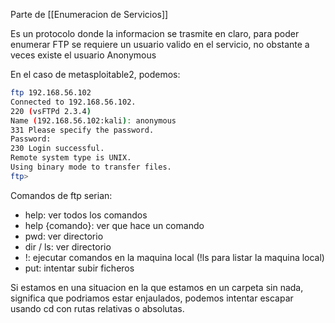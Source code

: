 Parte de [[Enumeracion de Servicios]]

Es un protocolo donde la informacion se trasmite en claro, para poder enumerar FTP se requiere un usuario valido en el servicio, no obstante a veces existe el usuario Anonymous

En el caso de metasploitable2, podemos:

``` bash
ftp 192.168.56.102
Connected to 192.168.56.102.
220 (vsFTPd 2.3.4)
Name (192.168.56.102:kali): anonymous
331 Please specify the password.
Password: 
230 Login successful.
Remote system type is UNIX.
Using binary mode to transfer files.
ftp> 
```

Comandos de ftp serian:
- help: ver todos los comandos
- help {comando}: ver que hace un comando
- pwd: ver directorio
- dir / ls: ver directorio
- !: ejecutar comandos en la maquina local (!ls para listar la maquina local)
- put: intentar subir ficheros

Si estamos en una situacion en la que estamos en un carpeta sin nada, significa que podriamos estar enjaulados, podemos intentar escapar usando cd con rutas relativas o absolutas.